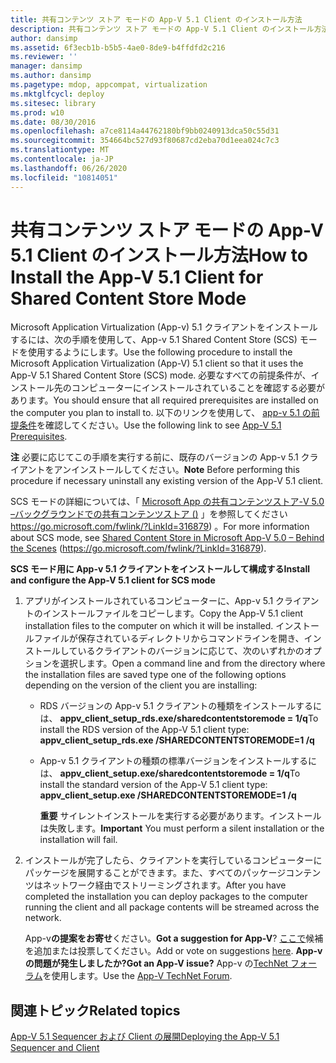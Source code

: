 ```yaml
---
title: 共有コンテンツ ストア モードの App-V 5.1 Client のインストール方法
description: 共有コンテンツ ストア モードの App-V 5.1 Client のインストール方法
author: dansimp
ms.assetid: 6f3ecb1b-b5b5-4ae0-8de9-b4ffdfd2c216
ms.reviewer: ''
manager: dansimp
ms.author: dansimp
ms.pagetype: mdop, appcompat, virtualization
ms.mktglfcycl: deploy
ms.sitesec: library
ms.prod: w10
ms.date: 08/30/2016
ms.openlocfilehash: a7ce8114a44762180bf9bb0240913dca50c55d31
ms.sourcegitcommit: 354664bc527d93f80687cd2eba70d1eea024c7c3
ms.translationtype: MT
ms.contentlocale: ja-JP
ms.lasthandoff: 06/26/2020
ms.locfileid: "10814051"
---
```

# <span data-ttu-id="65e45-103">共有コンテンツ ストア モードの App-V 5.1 Client のインストール方法</span><span class="sxs-lookup"><span data-stu-id="65e45-103">How to Install the App-V 5.1 Client for Shared Content Store Mode</span></span>


<span data-ttu-id="65e45-104">Microsoft Application Virtualization (App-v) 5.1 クライアントをインストールするには、次の手順を使用して、App-v 5.1 Shared Content Store (SCS) モードを使用するようにします。</span><span class="sxs-lookup"><span data-stu-id="65e45-104">Use the following procedure to install the Microsoft Application Virtualization (App-V) 5.1 client so that it uses the App-V 5.1 Shared Content Store (SCS) mode.</span></span> <span data-ttu-id="65e45-105">必要なすべての前提条件が、インストール先のコンピューターにインストールされていることを確認する必要があります。</span><span class="sxs-lookup"><span data-stu-id="65e45-105">You should ensure that all required prerequisites are installed on the computer you plan to install to.</span></span> <span data-ttu-id="65e45-106">以下のリンクを使用して、 [app-v 5.1 の前提条件](app-v-51-prerequisites.md)を確認してください。</span><span class="sxs-lookup"><span data-stu-id="65e45-106">Use the following link to see [App-V 5.1 Prerequisites](app-v-51-prerequisites.md).</span></span>

<span data-ttu-id="65e45-107">**注** 必要に応じてこの手順を実行する前に、既存のバージョンの App-v 5.1 クライアントをアンインストールしてください。</span><span class="sxs-lookup"><span data-stu-id="65e45-107">**Note** Before performing this procedure if necessary uninstall any existing version of the App-V 5.1 client.</span></span>

 

<span data-ttu-id="65e45-108">SCS モードの詳細については、「 [Microsoft App の共有コンテンツストア-V 5.0 –バックグラウンドでの共有コンテンツストア ()](https://go.microsoft.com/fwlink/?LinkId=316879) 」を参照してください https://go.microsoft.com/fwlink/?LinkId=316879) 。</span><span class="sxs-lookup"><span data-stu-id="65e45-108">For more information about SCS mode, see [Shared Content Store in Microsoft App-V 5.0 – Behind the Scenes](https://go.microsoft.com/fwlink/?LinkId=316879) (https://go.microsoft.com/fwlink/?LinkId=316879).</span></span>

**<span data-ttu-id="65e45-109">SCS モード用に App-v 5.1 クライアントをインストールして構成する</span><span class="sxs-lookup"><span data-stu-id="65e45-109">Install and configure the App-V 5.1 client for SCS mode</span></span>**

1.  <span data-ttu-id="65e45-110">アプリがインストールされているコンピューターに、App-v 5.1 クライアントのインストールファイルをコピーします。</span><span class="sxs-lookup"><span data-stu-id="65e45-110">Copy the App-V 5.1 client installation files to the computer on which it will be installed.</span></span> <span data-ttu-id="65e45-111">インストールファイルが保存されているディレクトリからコマンドラインを開き、インストールしているクライアントのバージョンに応じて、次のいずれかのオプションを選択します。</span><span class="sxs-lookup"><span data-stu-id="65e45-111">Open a command line and from the directory where the installation files are saved type one of the following options depending on the version of the client you are installing:</span></span>

    -   <span data-ttu-id="65e45-112">RDS バージョンの App-v 5.1 クライアントの種類をインストールするには、 **appv\_client\_setup\_rds.exe/sharedcontentstoremode = 1/q**</span><span class="sxs-lookup"><span data-stu-id="65e45-112">To install the RDS version of the App-V 5.1 client type: **appv\_client\_setup\_rds.exe /SHAREDCONTENTSTOREMODE=1 /q**</span></span>

    -   <span data-ttu-id="65e45-113">App-v 5.1 クライアントの種類の標準バージョンをインストールするには、 **appv\_client\_setup.exe/sharedcontentstoremode = 1/q**</span><span class="sxs-lookup"><span data-stu-id="65e45-113">To install the standard version of the App-V 5.1 client type: **appv\_client\_setup.exe /SHAREDCONTENTSTOREMODE=1 /q**</span></span>

        <span data-ttu-id="65e45-114">**重要** サイレントインストールを実行する必要があります。インストールは失敗します。</span><span class="sxs-lookup"><span data-stu-id="65e45-114">**Important** You must perform a silent installation or the installation will fail.</span></span>

         

2.  <span data-ttu-id="65e45-115">インストールが完了したら、クライアントを実行しているコンピューターにパッケージを展開することができます。また、すべてのパッケージコンテンツはネットワーク経由でストリーミングされます。</span><span class="sxs-lookup"><span data-stu-id="65e45-115">After you have completed the installation you can deploy packages to the computer running the client and all package contents will be streamed across the network.</span></span>

    <span data-ttu-id="65e45-116">App-v**の提案をお寄せ**ください。</span><span class="sxs-lookup"><span data-stu-id="65e45-116">**Got a suggestion for App-V**?</span></span> <span data-ttu-id="65e45-117">[ここで](http://appv.uservoice.com/forums/280448-microsoft-application-virtualization)候補を追加または投票してください。</span><span class="sxs-lookup"><span data-stu-id="65e45-117">Add or vote on suggestions [here](http://appv.uservoice.com/forums/280448-microsoft-application-virtualization).</span></span> **<span data-ttu-id="65e45-118">App-v の問題が発生しましたか?</span><span class="sxs-lookup"><span data-stu-id="65e45-118">Got an App-V issue?</span></span>** <span data-ttu-id="65e45-119">App-v の[TechNet フォーラム](https://social.technet.microsoft.com/Forums/home?forum=mdopappv)を使用します。</span><span class="sxs-lookup"><span data-stu-id="65e45-119">Use the [App-V TechNet Forum](https://social.technet.microsoft.com/Forums/home?forum=mdopappv).</span></span>

## <span data-ttu-id="65e45-120">関連トピック</span><span class="sxs-lookup"><span data-stu-id="65e45-120">Related topics</span></span>


[<span data-ttu-id="65e45-121">App-V 5.1 Sequencer および Client の展開</span><span class="sxs-lookup"><span data-stu-id="65e45-121">Deploying the App-V 5.1 Sequencer and Client</span></span>](deploying-the-app-v-51-sequencer-and-client.md)

 

 





